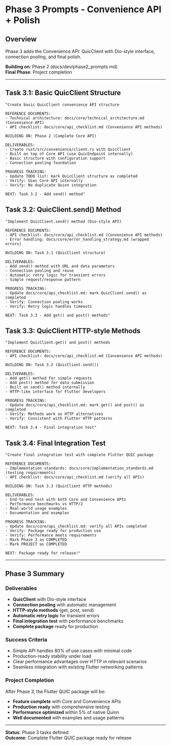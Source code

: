 # Phase 3 Prompts - Convenience API + Polish

## Overview
Phase 3 adds the Convenience API: QuicClient with Dio-style interface, connection pooling, and final polish.

**Building on**: Phase 2 (docs/dev/phase2_prompts.md)  
**Final Phase**: Project completion

---

## Task 3.1: Basic QuicClient Structure
```
"Create basic QuicClient convenience API structure

REFERENCE DOCUMENTS:
- Technical architecture: docs/core/technical_architecture.md (Convenience API)
- API checklist: docs/core/api_checklist.md (Convenience API methods)

BUILDING ON: Phase 2 (Complete Core API)

DELIVERABLES:
- Create rust/src/convenience/client.rs with QuicClient
- Built on top of Core API (use QuicEndpoint internally)
- Basic structure with configuration support
- Connection pooling foundation

PROGRESS TRACKING:
- Update TODO list: mark QuicClient structure as completed
- Verify: Uses Core API internally
- Verify: No duplicate Quinn integration

NEXT: Task 3.2 - Add send() method"
```

## Task 3.2: QuicClient.send() Method
```
"Implement QuicClient.send() method (Dio-style API)

REFERENCE DOCUMENTS:
- API checklist: docs/core/api_checklist.md (Convenience API methods)
- Error handling: docs/core/error_handling_strategy.md (wrapped errors)

BUILDING ON: Task 3.1 (QuicClient structure)

DELIVERABLES:
- Add send() method with URL and data parameters
- Connection pooling and reuse
- Automatic retry logic for transient errors
- Simple request/response pattern

PROGRESS TRACKING:
- Update docs/core/api_checklist.md: mark QuicClient.send() as completed
- Verify: Connection pooling works
- Verify: Retry logic handles timeouts

NEXT: Task 3.3 - Add get() and post() methods"
```

## Task 3.3: QuicClient HTTP-style Methods
```
"Implement QuicClient.get() and post() methods

REFERENCE DOCUMENTS:
- API checklist: docs/core/api_checklist.md (Convenience API methods)

BUILDING ON: Task 3.2 (QuicClient.send())

DELIVERABLES:
- Add get() method for simple requests
- Add post() method for data submission
- Built on send() method internally
- HTTP-like interface for Flutter developers

PROGRESS TRACKING:
- Update docs/core/api_checklist.md: mark get() and post() as completed
- Verify: Methods work as HTTP alternatives
- Verify: Consistent with Flutter HTTP patterns

NEXT: Task 3.4 - Final integration test"
```

## Task 3.4: Final Integration Test
```
"Create final integration test with complete Flutter QUIC package

REFERENCE DOCUMENTS:
- Implementation standards: docs/core/implementation_standards.md (testing requirements)
- API checklist: docs/core/api_checklist.md (verify all APIs)

BUILDING ON: Task 3.3 (QuicClient HTTP methods)

DELIVERABLES:
- End-to-end test with both Core and Convenience APIs
- Performance benchmarks vs HTTP/2
- Real-world usage examples
- Documentation and examples

PROGRESS TRACKING:
- Update docs/core/api_checklist.md: verify all APIs completed
- Verify: Package ready for production use
- Verify: Performance meets requirements
- Mark Phase 3 as COMPLETED
- Mark PROJECT as COMPLETED

NEXT: Package ready for release!"
```

---

## Phase 3 Summary

### Deliverables
- **QuicClient** with Dio-style interface
- **Connection pooling** with automatic management
- **HTTP-style methods** (get, post, send)
- **Automatic retry logic** for transient errors
- **Final integration test** with performance benchmarks
- **Complete package** ready for production

### Success Criteria
- Simple API handles 80% of use cases with minimal code
- Production-ready stability under load
- Clear performance advantages over HTTP in relevant scenarios
- Seamless integration with existing Flutter networking patterns

### Project Completion
After Phase 3, the Flutter QUIC package will be:
- **Feature complete** with Core and Convenience APIs
- **Production ready** with comprehensive testing
- **Performance optimized** within 5% of native Quinn
- **Well documented** with examples and usage patterns

---

**Status**: Phase 3 tasks defined  
**Outcome**: Complete Flutter QUIC package ready for release 